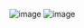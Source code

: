 ![image](https://user-images.githubusercontent.com/29729545/156545085-0d148e6b-94f3-4f97-9221-acbbe286936e.png)
![image](https://user-images.githubusercontent.com/29729545/156547213-ce09e199-9d6a-4868-af21-5fdc656925c4.png)
